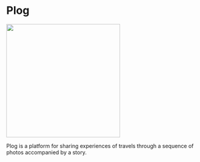 # Plog
<img src='https://github.com/alexdmtr/plog/blob/master/public/images/pic01.jpg?raw=true' height='300px' />

Plog is a platform for sharing experiences of travels through a sequence of photos accompanied by a story. 
